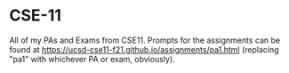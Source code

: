 # CSE-11
 All of my PAs and Exams from CSE11.
 Prompts for the assignments can be found at https://ucsd-cse11-f21.github.io/assignments/pa1.html (replacing "pa1" with whichever PA or exam, obviously).
 
